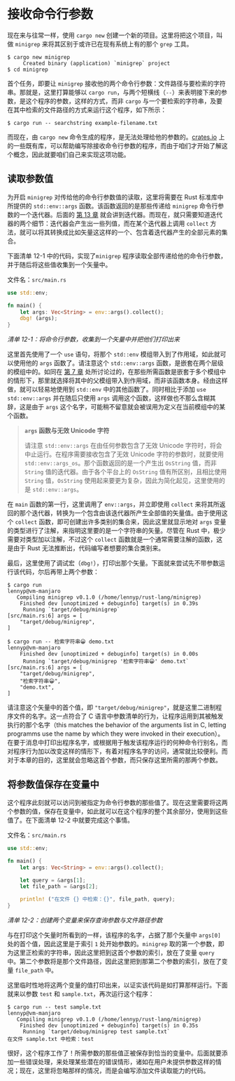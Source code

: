 # 接收命令行参数

现在来与往常一样，使用 `cargo new` 创建一个新的项目。这里将把这个项目，叫做 `minigrep` 来将其区别于或许已在现有系统上有的那个 `grep` 工具。

```console
$ cargo new minigrep
     Created binary (application) `minigrep` project
$ cd minigrep
```

首个任务，即要让 `minigrep` 接收他的两个命令行参数：文件路径与要检索的字符串。那就是，这里打算能够以 `cargo run`，与两个短横线（`--`）来表明接下来的参数，是这个程序的参数，这样的方式，而非 `cargo` 与一个要检索的字符串，及要在其中检索的文件路径的方式来运行这个程序，如下所示：


```console
$ cargo run -- searchstring example-filename.txt
```

而现在，由 `cargo new` 命令生成的程序，是无法处理给他的参数的。[crates.io](https://crates.io/) 上的一些既有库，可以帮助编写除接收命令行参数的程序，而由于咱们才开始了解这个概念，因此就要咱们自己来实现这项功能。

## 读取参数值

为开启 `minigrep` 对传给他的命令行参数值的读取，这里将需要在 Rust 标准库中所提供的 `std::env::args` 函数。该函数返回的是那些传递给 `minigrep` 命令行参数的一个迭代器。后面的 [第 13 章](Ch13_Functional_Language_Features_Iterators_and_Closures.md) 就会讲到迭代器。而现在，就只需要知道迭代器的两个细节：迭代器会产生出一些列值，而在某个迭代器上调用 `collect` 方法，就可以将其转换成比如矢量这这样的一个、包含着迭代器产生的全部元素的集合。

下面清单 12-1 中的代码，实现了`minigrep` 程序读取全部传递给他的命令行参数，并于随后将这些值收集到一个矢量中。

文件名：`src/main.rs`

```rust
use std::env;

fn main() {
    let args: Vec<String> = env::args().collect();
    dbg! (args);
}
```

*清单 12-1：将命令行参数，收集到一个矢量中并把他们打印出来*


这里首先使用了一个 `use` 语句，将那个 `std::env` 模组带入到了作用域，如此就可以使用他的 `args` 函数了。请注意这个 `std::env::args` 函数，是嵌套在两个层级的模组中的。如同在 [第 7 章](Ch07_Managing_Growing_Projects_with_Packages_Crates_and_Modules.md#创建惯用-use-路径) 处所讨论过的，在那些所需函数是嵌套于多个模组中的情形下，那里就选择将其中的父模组带入到作用域，而非该函数本身。经由这样做，就可以轻易地使用到 `std::env` 中的其他函数了。同时相比于添加 `use std::env::args` 并在随后只使用 `args` 调用这个函数，这样做也不那么含糊其辞，这是由于 `args` 这个名字，可能稍不留意就会被误用为定义在当前模组中的某个函数。

> **`args` 函数与无效 Unicode 字符**
>
> 请注意 `std::env::args` 在由任何参数包含了无效 Unicode 字符时，将会中止运行。在程序需要接收包含了无效 Unicode 字符的参数时，就要使用 `std::env::args_os`。那个函数返回的是一个产生出 `OsString` 值，而非 `String` 值的迭代器。由于各个平台上的 `OsString` 值有所区别，且相比使用 `String` 值，`OsString` 使用起来要更为复杂，因此为简化起见，这里使用的是 `std::env::args`。

在 `main` 函数的第一行，这里调用了 `env::args`，并立即使用 `collect` 来将其所返回的那个迭代器，转换为一个包含由该迭代器所产生全部值的矢量值。由于使用这个 `collect` 函数，即可创建出许多类别的集合来，因此这里就显示地对 `args` 变量的类型进行了注解，来指明这里要的是一个字符串的矢量。尽管在 Rust 中，极少需要对类型加以注解，不过这个 `collect` 函数就是一个通常需要注解的函数，这是由于 Rust 无法推断出，代码编写者想要的集合类别来。

最后，这里使用了调试宏（`dbg!`），打印出那个矢量。下面就来尝试先不带参数运行该代码，尔后再带上两个参数：

```console
$ cargo run                                                                                 lennyp@vm-manjaro
   Compiling minigrep v0.1.0 (/home/lennyp/rust-lang/minigrep)
    Finished dev [unoptimized + debuginfo] target(s) in 0.39s
     Running `target/debug/minigrep`
[src/main.rs:6] args = [
    "target/debug/minigrep",
]
```


```console
$ cargo run -- 检索字符串😀 demo.txt                                                        lennyp@vm-manjaro
    Finished dev [unoptimized + debuginfo] target(s) in 0.00s
     Running `target/debug/minigrep '检索字符串😀' demo.txt`
[src/main.rs:6] args = [
    "target/debug/minigrep",
    "检索字符串😀",
    "demo.txt",
]
```


请注意这个矢量中的首个值，即 `"target/debug/minigrep"`，就是这里二进制程序文件的名字。这一点符合了 C 语言中参数清单的行为，让程序运用到其被触发执行的那个名字（this matches the behavior of the arguments list in C, letting programms use the name by which they were invoked in their execution）。在要于消息中打印出程序名字，或根据用于触发该程序运行的何种命令行别名，而对程序行为加以改变这样的情形下，有着对程序名字的访问，通常就比较便利。而对于本章的目的，这里就会忽略这首个参数，而只保存这里所需的那两个参数。


## 将参数值保存在变量中


这个程序此刻就可以访问到被指定为命令行参数的那些值了。现在这里需要将这两个参数的值，保存在变量中，如此就可以在这个程序的整个其余部分，使用到这些值了。在下面清单 12-2 中就要完成这个事情。

文件名：`src/main.rs`

```rust
use std::env;

fn main() {
    let args: Vec<String> = env::args().collect();

    let query = &args[1];
    let file_path = &args[2];

    println! ("在文件 {} 中检索：{}", file_path, query);
}
```

*清单 12-2：创建两个变量来保存查询参数与文件路径参数*

与在打印这个矢量时所看到的一样，该程序的名字，占据了那个矢量中 `args[0]` 处的首个值，因此这里是于索引 `1` 处开始参数的。`minigrep` 取的第一个参数，即为这里正检索的字符串，因此这里把到这首个参数的索引，放在了变量 `query` 中。第二个参数将是那个文件路径，因此这里把到那第二个参数的索引，放在了变量 `file_path` 中。

这里临时性地将这两个变量的值打印出来，以证实该代码是如打算那样运行。下面就来以参数 `test` 和 `sample.txt`，再次运行这个程序：

```console
$ cargo run -- test sample.txt                                                              lennyp@vm-manjaro
   Compiling minigrep v0.1.0 (/home/lennyp/rust-lang/minigrep)
    Finished dev [unoptimized + debuginfo] target(s) in 0.35s
     Running `target/debug/minigrep test sample.txt`
在文件 sample.txt 中检索：test
```

很好，这个程序工作了！所需参数的那些值正被保存到恰当的变量中。后面就要添加一些错误处理，来处理某些潜在的错误情形，诸如在用户未提供参数这样的情况；现在，这里将忽略那样的情况，而是会编写添加文件读取能力的代码。
